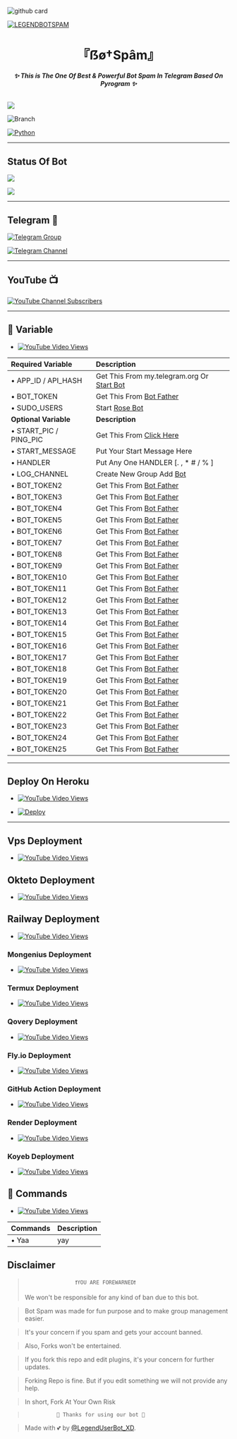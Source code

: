 ![github card](https://github-readme-stats.vercel.app/api/pin/?username=LEGEND-AI&repo=BOTSPAM&theme=lite)

[![LEGENDBOTSPAM](https://graph.org/file/89ed7d3a2bd8aa2c61385.jpg)](https://github.com/LEGEND-AI/BOTSPAM)

<h1 align="center">
<b> 『ẞø†Spâm』 </b>
</h1>

<h6 align="center">
  <b>✨ This is The One Of Best & Powerful Bot Spam In Telegram Based On Pyrogram ✨</b>
</h6>


![](https://img.shields.io/badge/BotSpam→V1.0-blue)

![Branch](https://img.shields.io/badge/Branch-main-white?&style=social&logo=github)

[![Python](https://img.shields.io/badge/Python-3.10.5-blue)](https://www.python.org/)

-------

## Status Of Bot 
<p align="left">
<a href="https://github.com/LEGEND-AI/BOTSPAM/network/members"><img src="https://img.shields.io/github/forks/LEGEND-AI/BOTSPAM?label=Forks&logoColor=Black&style=social"></a><p align="left"><a href="https://github.com/LEGEND-AI/BOTSPAM/stargazers"><img src="https://img.shields.io/github/stars/LEGEND-AI/BOTSPAM?logoColor=Blue&style=social"></a><p align="left"><a href="https://github.com/LEGEND-AI/BOTSPAM"></a><p align="left"><a href="https://github.com/LEGEND-AI/BOTSPAM?"></a>
  
-------

## Telegram 🏪

[![Telegram Group](https://img.shields.io/badge/Telegram-Group-brightgreen)](https://t.me/LegendBotSpam)

[![Telegram Channel](https://img.shields.io/badge/Telegram-Channel-brightgreen)](https://t.me/LegendBot_AI)
 
-------

## YouTube 📺

[![YouTube Channel Subscribers](https://img.shields.io//youtube/channel/subscribers/UCgv4QgLLpyHVWtBiTpr5srg?style=social)](https://youtube.com/@TeamLegendBot)

------

## 📄 <a name=" Required Variable"></a>Variable

- [![YouTube Video Views](https://img.shields.io/youtube/views/CH_KO1wim2o?label=Collect+•+Variable+•&style=social)](https://youtu.be/CH_KO1wim2o)

Required Variable | Description
:--- | :---
• APP_ID / API_HASH | Get This From my.telegram.org Or [Start Bot](https://t.me/Api_scrapper_fastbot)
• BOT_TOKEN | Get This From [Bot Father](https://t.me/BotFather)
• SUDO_USERS | Start [Rose Bot](https://t.me/MissRose_Bot)
**Optional Variable** | **Description**
• START_PIC / PING_PIC | Get This From [Click Here](https://t.me/vtelegraphbot)
• START_MESSAGE | Put Your Start Message Here
• HANDLER | Put Any One HANDLER [. , * #  / % ]
• LOG_CHANNEL | Create New Group Add [Bot](https://t.me/missrose_bot)
• BOT_TOKEN2 | Get This From [Bot Father](https://t.me/BotFather)
• BOT_TOKEN3 | Get This From [Bot Father](https://t.me/BotFather)
• BOT_TOKEN4 | Get This From [Bot Father](https://t.me/BotFather)
• BOT_TOKEN5 | Get This From [Bot Father](https://t.me/BotFather)
• BOT_TOKEN6 | Get This From [Bot Father](https://t.me/BotFather)
• BOT_TOKEN7 | Get This From [Bot Father](https://t.me/BotFather)
• BOT_TOKEN8 | Get This From [Bot Father](https://t.me/BotFather)
• BOT_TOKEN9 | Get This From [Bot Father](https://t.me/BotFather)
• BOT_TOKEN10 | Get This From [Bot Father](https://t.me/BotFather)
• BOT_TOKEN11 | Get This From [Bot Father](https://t.me/BotFather)
• BOT_TOKEN12 | Get This From [Bot Father](https://t.me/BotFather)
• BOT_TOKEN13 | Get This From [Bot Father](https://t.me/BotFather)
• BOT_TOKEN14 | Get This From [Bot Father](https://t.me/BotFather)
• BOT_TOKEN15 | Get This From [Bot Father](https://t.me/BotFather)
• BOT_TOKEN16 | Get This From [Bot Father](https://t.me/BotFather)
• BOT_TOKEN17 | Get This From [Bot Father](https://t.me/BotFather)
• BOT_TOKEN18 | Get This From [Bot Father](https://t.me/BotFather)
• BOT_TOKEN19 | Get This From [Bot Father](https://t.me/BotFather)
• BOT_TOKEN20 | Get This From [Bot Father](https://t.me/BotFather)
• BOT_TOKEN21 | Get This From [Bot Father](https://t.me/BotFather)
• BOT_TOKEN22 | Get This From [Bot Father](https://t.me/BotFather)
• BOT_TOKEN23 | Get This From [Bot Father](https://t.me/BotFather)
• BOT_TOKEN24 | Get This From [Bot Father](https://t.me/BotFather)
• BOT_TOKEN25 | Get This From [Bot Father](https://t.me/BotFather)

-------
## Deploy On Heroku

- [![YouTube Video Views](https://img.shields.io/youtube/views/CH_KO1wim2o?label=Deploy+•+Heroku+•&style=social)](https://youtu.be/CH_KO1wim2o)

- [![Deploy](https://www.herokucdn.com/deploy/button.svg)](https://heroku.com/deploy)

-------

## Vps Deployment 

- [![YouTube Video Views](https://img.shields.io/youtube/views/CH_KO1wim2o?label=Vps+•+Deployment+•&style=social)](https://youtu.be/CH_KO1wim2o)


## Okteto Deployment 

- [![YouTube Video Views](https://img.shields.io/youtube/views/CH_KO1wim2o?label=Tutorial+•+Okteto+•&style=social)](https://youtu.be/CH_KO1wim2o)

## Railway Deployment 

- [![YouTube Video Views](https://img.shields.io/youtube/views/CH_KO1wim2o?label=Tutorial+•+Railway+•&style=social)](https://youtu.be/CH_KO1wim2o)


<h3> Mongenius Deployment </h3>


- [![YouTube Video Views](https://img.shields.io/youtube/views/CH_KO1wim2o?label=Tutorial+•+Mongenius+•&style=social)](https://youtu.be/CH_KO1wim2o)


<h3> Termux Deployment </h3>

- [![YouTube Video Views](https://img.shields.io/youtube/views/CH_KO1wim2o?label=Tutorial+•+Termux+•&style=social)](https://youtu.be/CH_KO1wim2o)


<h3> Qovery Deployment </h3>

- [![YouTube Video Views](https://img.shields.io/youtube/views/CH_KO1wim2o?label=Tutorial+•+Qovery+•&style=social)](https://youtu.be/CH_KO1wim2o)


<h3> Fly.io Deployment </h3>

- [![YouTube Video Views](https://img.shields.io/youtube/views/CH_KO1wim2o?label=Tutorial+•+Fly.io+•&style=social)](https://youtu.be/CH_KO1wim2o)

<h3> GitHub Action Deployment </h3>

- [![YouTube Video Views](https://img.shields.io/youtube/views/CH_KO1wim2o?label=Github+•+Action+•&style=social)](https://youtu.be/CH_KO1wim2o)

<h3> Render Deployment </h3>

- [![YouTube Video Views](https://img.shields.io/youtube/views/CH_KO1wim2o?label=Tutorial+•+Render+•&style=social)](https://youtu.be/CH_KO1wim2o)

<h3> Koyeb Deployment </h3>

- [![YouTube Video Views](https://img.shields.io/youtube/views/CH_KO1wim2o?label=Koyeb+•+Deployment+•&style=social)](https://youtu.be/CH_KO1wim2o)


## 📄 <a name=" Commands "></a>Commands

- [![YouTube Video Views](https://img.shields.io/youtube/views/CH_KO1wim2o?label=All+•+Cmds+•&style=social)](https://youtu.be/CH_KO1wim2o)

Commands | Description
:--- | :---
• Yaa | yay

## Disclaimer
  
>                     ❗YOU ARE FOREWARNED❗
> We won't be responsible for any kind of ban due to this bot.

> Bot Spam was made for fun purpose and to make group management easier.

> It's your concern if you spam and gets your account banned.

> Also, Forks won't be entertained.

> If you fork this repo and edit plugins, it's your concern for further updates.

> Forking Repo is fine. But if you edit something we will not provide any help.

> In short, Fork At Your Own Risk    

>               💖 Thanks for using our bot 💖

</details>


> Made with 💕 by [@LegendUserBot_XD](https://t.me/LegendUserBot_XD).    




